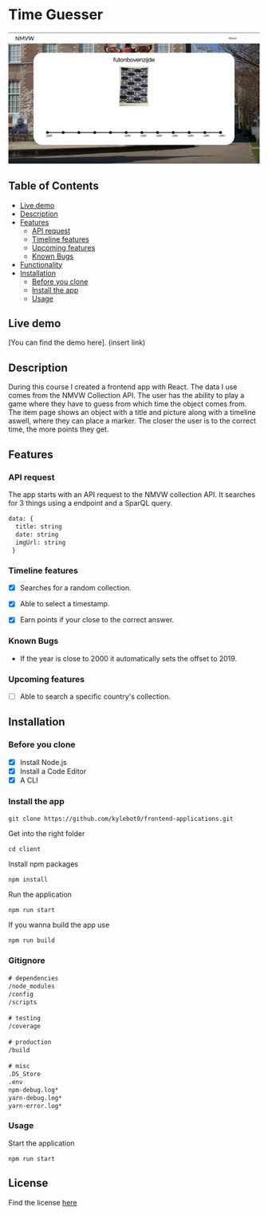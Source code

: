 # Time Guesser
![preview](https://github.com/kylebot0/frontend-applications/blob/master/client/public/images/github-images/Schermafbeelding%202019-10-29%20om%2012.35.45.png)
## Table of Contents

- [Live demo](#Live-demo)
- [Description](#Description)
- [Features](#Features)
  - [API request](#API-request)
  - [Timeline features](#Timeline-features)
  - [Upcoming features](#Upcoming-features)
  - [Known Bugs](#Known-Bugs)
- [Functionality](#Functionality)
- [Installation](#Installation)
  - [Before you clone](#Before-you-clone)
  - [Install the app](#Install-the-app)
  - [Usage](#Usage)
  
## Live demo

[You can find the demo here]. (insert link)

## Description

During this course I created a frontend app with React. The data I use comes from the NMVW Collection API. The user has the ability to play a game where they have to guess from which time the object comes from. The item page shows an object with a title and picture along with a timeline aswell, where they can place a marker. The closer the user is to the correct time, the more points they get.

## Features

### API request

The app starts with an API request to the NMVW collection API. It searches for 3 things using a endpoint and a SparQL query.
```
data: {
  title: string
  date: string
  imgUrl: string
 }
```

### Timeline features

- [x] Searches for a random collection.
- [x] Able to select a timestamp.
- [x] Earn points if your close to the correct answer.


### Known Bugs

- If the year is close to 2000 it automatically sets the offset to 2019.

### Upcoming features

- [ ] Able to search a specific country's collection.


## Installation

### Before you clone

- [x] Install Node.js
- [x] Install a Code Editor
- [x] A CLI

### Install the app
```
git clone https://github.com/kylebot0/frontend-applications.git
```
Get into the right folder
```
cd client
```
Install npm packages
```
npm install
```
Run the application
```
npm run start
```
If you wanna build the app use
```
npm run build
```
### Gitignore
```
# dependencies
/node_modules
/config
/scripts

# testing
/coverage

# production
/build

# misc
.DS_Store
.env
npm-debug.log*
yarn-debug.log*
yarn-error.log*
```

### Usage

Start the application
```
npm run start
```

## License
Find the license [here](https://github.com/kylebot0/frontend-applications/blob/master/LICENSE)


